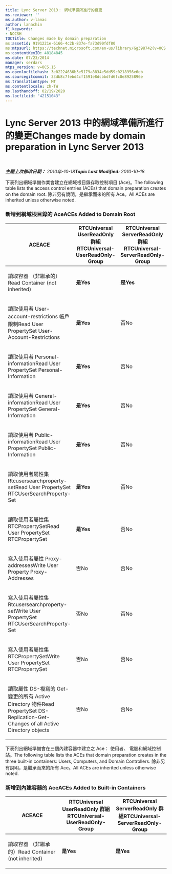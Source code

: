 ```yaml
---
title: Lync Server 2013： 網域準備所進行的變更
ms.reviewer: ''
ms.author: v-lanac
author: lanachin
f1.keywords:
- NOCSH
TOCTitle: Changes made by domain preparation
ms:assetid: 9191221e-6166-4c2b-837e-fa73d90fdf80
ms:mtpsurl: https://technet.microsoft.com/en-us/library/Gg398742(v=OCS.15)
ms:contentKeyID: 48184845
ms.date: 07/23/2014
manager: serdars
mtps_version: v=OCS.15
ms.openlocfilehash: 3e02224636b3e5179a8834e5dd59c0218956e6eb
ms.sourcegitcommit: 33db8c7febd4cf1591e8dcbbdfd6fc8e8925896e
ms.translationtype: MT
ms.contentlocale: zh-TW
ms.lasthandoff: 02/19/2020
ms.locfileid: "42151043"
---
```

<div data-xmlns="http://www.w3.org/1999/xhtml">

<div class="topic" data-xmlns="http://www.w3.org/1999/xhtml" data-msxsl="urn:schemas-microsoft-com:xslt" data-cs="http://msdn.microsoft.com/">

<div data-asp="https://msdn2.microsoft.com/asp">

# <a name="changes-made-by-domain-preparation-in-lync-server-2013"></a><span data-ttu-id="4ddad-102">Lync Server 2013 中的網域準備所進行的變更</span><span class="sxs-lookup"><span data-stu-id="4ddad-102">Changes made by domain preparation in Lync Server 2013</span></span>

</div>

<div id="mainSection">

<div id="mainBody">

<span> </span>

<span data-ttu-id="4ddad-103">_**主題上次修改日期：** 2010年-10-18_</span><span class="sxs-lookup"><span data-stu-id="4ddad-103">_**Topic Last Modified:** 2010-10-18_</span></span>

<span data-ttu-id="4ddad-104">下表列出網域準備作業會建立在網域根目錄存取控制項目 (Ace)。</span><span class="sxs-lookup"><span data-stu-id="4ddad-104">The following table lists the access control entries (ACEs) that domain preparation creates on the domain root.</span></span> <span data-ttu-id="4ddad-105">除非另有說明，是繼承而來的所有 Ace。</span><span class="sxs-lookup"><span data-stu-id="4ddad-105">All ACEs are inherited unless otherwise noted.</span></span>

<div id="sectionSection0" class="section">

### <a name="aces-added-to-domain-root"></a><span data-ttu-id="4ddad-106">新增到網域根目錄的 Ace</span><span class="sxs-lookup"><span data-stu-id="4ddad-106">ACEs Added to Domain Root</span></span>

<table style="width:100%;">
<colgroup>
<col style="width: 16%" />
<col style="width: 16%" />
<col style="width: 16%" />
<col style="width: 16%" />
<col style="width: 16%" />
<col style="width: 16%" />
</colgroup>
<thead>
<tr class="header">
<th><span data-ttu-id="4ddad-107">ACE</span><span class="sxs-lookup"><span data-stu-id="4ddad-107">ACE</span></span></th>
<th><span data-ttu-id="4ddad-108">RTCUniversal UserReadOnly 群組</span><span class="sxs-lookup"><span data-stu-id="4ddad-108">RTCUniversal-UserReadOnly-Group</span></span></th>
<th><span data-ttu-id="4ddad-109">RTCUniversal ServerReadOnly 群組</span><span class="sxs-lookup"><span data-stu-id="4ddad-109">RTCUniversal-ServerReadOnly-Group</span></span></th>
<th><span data-ttu-id="4ddad-110">RTCUniversal UserAdmins</span><span class="sxs-lookup"><span data-stu-id="4ddad-110">RTCUniversal-UserAdmins</span></span></th>
<th><span data-ttu-id="4ddad-111">RTCHSUniversal 服務</span><span class="sxs-lookup"><span data-stu-id="4ddad-111">RTCHSUniversal-Services</span></span></th>
<th><span data-ttu-id="4ddad-112">驗證使用者</span><span class="sxs-lookup"><span data-stu-id="4ddad-112">Authenticated-Users</span></span></th>
</tr>
</thead>
<tbody>
<tr class="odd">
<td><p><span data-ttu-id="4ddad-113">讀取容器 （非繼承的）</span><span class="sxs-lookup"><span data-stu-id="4ddad-113">Read Container (not inherited)</span></span></p></td>
<td><p><span data-ttu-id="4ddad-114"><strong>是</strong></span><span class="sxs-lookup"><span data-stu-id="4ddad-114"><strong>Yes</strong></span></span></p></td>
<td><p><span data-ttu-id="4ddad-115"><strong>是</strong></span><span class="sxs-lookup"><span data-stu-id="4ddad-115"><strong>Yes</strong></span></span></p></td>
<td><p><span data-ttu-id="4ddad-116">否</span><span class="sxs-lookup"><span data-stu-id="4ddad-116">No</span></span></p></td>
<td><p><span data-ttu-id="4ddad-117">否</span><span class="sxs-lookup"><span data-stu-id="4ddad-117">No</span></span></p></td>
<td><p><span data-ttu-id="4ddad-118">否</span><span class="sxs-lookup"><span data-stu-id="4ddad-118">No</span></span></p></td>
</tr>
<tr class="even">
<td><p><span data-ttu-id="4ddad-119">讀取使用者 User-account-restrictions 帳戶限制</span><span class="sxs-lookup"><span data-stu-id="4ddad-119">Read User PropertySet User-Account-Restrictions</span></span></p></td>
<td><p><span data-ttu-id="4ddad-120"><strong>是</strong></span><span class="sxs-lookup"><span data-stu-id="4ddad-120"><strong>Yes</strong></span></span></p></td>
<td><p><span data-ttu-id="4ddad-121">否</span><span class="sxs-lookup"><span data-stu-id="4ddad-121">No</span></span></p></td>
<td><p><span data-ttu-id="4ddad-122">否</span><span class="sxs-lookup"><span data-stu-id="4ddad-122">No</span></span></p></td>
<td><p><span data-ttu-id="4ddad-123">否</span><span class="sxs-lookup"><span data-stu-id="4ddad-123">No</span></span></p></td>
<td><p><span data-ttu-id="4ddad-124">否</span><span class="sxs-lookup"><span data-stu-id="4ddad-124">No</span></span></p></td>
</tr>
<tr class="odd">
<td><p><span data-ttu-id="4ddad-125">讀取使用者 Personal-information</span><span class="sxs-lookup"><span data-stu-id="4ddad-125">Read User PropertySet Personal-Information</span></span></p></td>
<td><p><span data-ttu-id="4ddad-126"><strong>是</strong></span><span class="sxs-lookup"><span data-stu-id="4ddad-126"><strong>Yes</strong></span></span></p></td>
<td><p><span data-ttu-id="4ddad-127">否</span><span class="sxs-lookup"><span data-stu-id="4ddad-127">No</span></span></p></td>
<td><p><span data-ttu-id="4ddad-128">否</span><span class="sxs-lookup"><span data-stu-id="4ddad-128">No</span></span></p></td>
<td><p><span data-ttu-id="4ddad-129">否</span><span class="sxs-lookup"><span data-stu-id="4ddad-129">No</span></span></p></td>
<td><p><span data-ttu-id="4ddad-130">否</span><span class="sxs-lookup"><span data-stu-id="4ddad-130">No</span></span></p></td>
</tr>
<tr class="even">
<td><p><span data-ttu-id="4ddad-131">讀取使用者 General-information</span><span class="sxs-lookup"><span data-stu-id="4ddad-131">Read User PropertySet General-Information</span></span></p></td>
<td><p><span data-ttu-id="4ddad-132"><strong>是</strong></span><span class="sxs-lookup"><span data-stu-id="4ddad-132"><strong>Yes</strong></span></span></p></td>
<td><p><span data-ttu-id="4ddad-133">否</span><span class="sxs-lookup"><span data-stu-id="4ddad-133">No</span></span></p></td>
<td><p><span data-ttu-id="4ddad-134">否</span><span class="sxs-lookup"><span data-stu-id="4ddad-134">No</span></span></p></td>
<td><p><span data-ttu-id="4ddad-135">否</span><span class="sxs-lookup"><span data-stu-id="4ddad-135">No</span></span></p></td>
<td><p><span data-ttu-id="4ddad-136">否</span><span class="sxs-lookup"><span data-stu-id="4ddad-136">No</span></span></p></td>
</tr>
<tr class="odd">
<td><p><span data-ttu-id="4ddad-137">讀取使用者 Public-information</span><span class="sxs-lookup"><span data-stu-id="4ddad-137">Read User PropertySet Public-Information</span></span></p></td>
<td><p><span data-ttu-id="4ddad-138"><strong>是</strong></span><span class="sxs-lookup"><span data-stu-id="4ddad-138"><strong>Yes</strong></span></span></p></td>
<td><p><span data-ttu-id="4ddad-139">否</span><span class="sxs-lookup"><span data-stu-id="4ddad-139">No</span></span></p></td>
<td><p><span data-ttu-id="4ddad-140">否</span><span class="sxs-lookup"><span data-stu-id="4ddad-140">No</span></span></p></td>
<td><p><span data-ttu-id="4ddad-141">否</span><span class="sxs-lookup"><span data-stu-id="4ddad-141">No</span></span></p></td>
<td><p><span data-ttu-id="4ddad-142">否</span><span class="sxs-lookup"><span data-stu-id="4ddad-142">No</span></span></p></td>
</tr>
<tr class="even">
<td><p><span data-ttu-id="4ddad-143">讀取使用者屬性集 Rtcusersearchproperty-set</span><span class="sxs-lookup"><span data-stu-id="4ddad-143">Read User PropertySet RTCUserSearchProperty-Set</span></span></p></td>
<td><p><span data-ttu-id="4ddad-144"><strong>是</strong></span><span class="sxs-lookup"><span data-stu-id="4ddad-144"><strong>Yes</strong></span></span></p></td>
<td><p><span data-ttu-id="4ddad-145">否</span><span class="sxs-lookup"><span data-stu-id="4ddad-145">No</span></span></p></td>
<td><p><span data-ttu-id="4ddad-146">否</span><span class="sxs-lookup"><span data-stu-id="4ddad-146">No</span></span></p></td>
<td><p><span data-ttu-id="4ddad-147">否</span><span class="sxs-lookup"><span data-stu-id="4ddad-147">No</span></span></p></td>
<td><p><span data-ttu-id="4ddad-148"><strong>是</strong></span><span class="sxs-lookup"><span data-stu-id="4ddad-148"><strong>Yes</strong></span></span></p></td>
</tr>
<tr class="odd">
<td><p><span data-ttu-id="4ddad-149">讀取使用者屬性集 RTCPropertySet</span><span class="sxs-lookup"><span data-stu-id="4ddad-149">Read User PropertySet RTCPropertySet</span></span></p></td>
<td><p><span data-ttu-id="4ddad-150"><strong>是</strong></span><span class="sxs-lookup"><span data-stu-id="4ddad-150"><strong>Yes</strong></span></span></p></td>
<td><p><span data-ttu-id="4ddad-151">否</span><span class="sxs-lookup"><span data-stu-id="4ddad-151">No</span></span></p></td>
<td><p><span data-ttu-id="4ddad-152">否</span><span class="sxs-lookup"><span data-stu-id="4ddad-152">No</span></span></p></td>
<td><p><span data-ttu-id="4ddad-153">否</span><span class="sxs-lookup"><span data-stu-id="4ddad-153">No</span></span></p></td>
<td><p><span data-ttu-id="4ddad-154">否</span><span class="sxs-lookup"><span data-stu-id="4ddad-154">No</span></span></p></td>
</tr>
<tr class="even">
<td><p><span data-ttu-id="4ddad-155">寫入使用者屬性 Proxy-addresses</span><span class="sxs-lookup"><span data-stu-id="4ddad-155">Write User Property Proxy-Addresses</span></span></p></td>
<td><p><span data-ttu-id="4ddad-156">否</span><span class="sxs-lookup"><span data-stu-id="4ddad-156">No</span></span></p></td>
<td><p><span data-ttu-id="4ddad-157">否</span><span class="sxs-lookup"><span data-stu-id="4ddad-157">No</span></span></p></td>
<td><p><span data-ttu-id="4ddad-158"><strong>是</strong></span><span class="sxs-lookup"><span data-stu-id="4ddad-158"><strong>Yes</strong></span></span></p></td>
<td><p><span data-ttu-id="4ddad-159">否</span><span class="sxs-lookup"><span data-stu-id="4ddad-159">No</span></span></p></td>
<td><p><span data-ttu-id="4ddad-160">否</span><span class="sxs-lookup"><span data-stu-id="4ddad-160">No</span></span></p></td>
</tr>
<tr class="odd">
<td><p><span data-ttu-id="4ddad-161">寫入使用者屬性集 Rtcusersearchproperty-set</span><span class="sxs-lookup"><span data-stu-id="4ddad-161">Write User PropertySet RTCUserSearchProperty-Set</span></span></p></td>
<td><p><span data-ttu-id="4ddad-162">否</span><span class="sxs-lookup"><span data-stu-id="4ddad-162">No</span></span></p></td>
<td><p><span data-ttu-id="4ddad-163">否</span><span class="sxs-lookup"><span data-stu-id="4ddad-163">No</span></span></p></td>
<td><p><span data-ttu-id="4ddad-164"><strong>是</strong></span><span class="sxs-lookup"><span data-stu-id="4ddad-164"><strong>Yes</strong></span></span></p></td>
<td><p><span data-ttu-id="4ddad-165">否</span><span class="sxs-lookup"><span data-stu-id="4ddad-165">No</span></span></p></td>
<td><p><span data-ttu-id="4ddad-166">否</span><span class="sxs-lookup"><span data-stu-id="4ddad-166">No</span></span></p></td>
</tr>
<tr class="even">
<td><p><span data-ttu-id="4ddad-167">寫入使用者屬性集 RTCPropertySet</span><span class="sxs-lookup"><span data-stu-id="4ddad-167">Write User PropertySet RTCPropertySet</span></span></p></td>
<td><p><span data-ttu-id="4ddad-168">否</span><span class="sxs-lookup"><span data-stu-id="4ddad-168">No</span></span></p></td>
<td><p><span data-ttu-id="4ddad-169">否</span><span class="sxs-lookup"><span data-stu-id="4ddad-169">No</span></span></p></td>
<td><p><span data-ttu-id="4ddad-170"><strong>是</strong></span><span class="sxs-lookup"><span data-stu-id="4ddad-170"><strong>Yes</strong></span></span></p></td>
<td><p><span data-ttu-id="4ddad-171">否</span><span class="sxs-lookup"><span data-stu-id="4ddad-171">No</span></span></p></td>
<td><p><span data-ttu-id="4ddad-172">否</span><span class="sxs-lookup"><span data-stu-id="4ddad-172">No</span></span></p></td>
</tr>
<tr class="odd">
<td><p><span data-ttu-id="4ddad-173">讀取屬性 DS-複寫的 Get-變更的所有 Active Directory 物件</span><span class="sxs-lookup"><span data-stu-id="4ddad-173">Read PropertySet DS-Replication-Get-Changes of all Active Directory objects</span></span></p></td>
<td><p><span data-ttu-id="4ddad-174">否</span><span class="sxs-lookup"><span data-stu-id="4ddad-174">No</span></span></p></td>
<td><p><span data-ttu-id="4ddad-175">否</span><span class="sxs-lookup"><span data-stu-id="4ddad-175">No</span></span></p></td>
<td><p><span data-ttu-id="4ddad-176">否</span><span class="sxs-lookup"><span data-stu-id="4ddad-176">No</span></span></p></td>
<td><p><span data-ttu-id="4ddad-177"><strong>是</strong></span><span class="sxs-lookup"><span data-stu-id="4ddad-177"><strong>Yes</strong></span></span></p></td>
<td><p><span data-ttu-id="4ddad-178">無</span><span class="sxs-lookup"><span data-stu-id="4ddad-178">No</span></span></p></td>
</tr>
</tbody>
</table>


<span data-ttu-id="4ddad-179">下表列出網域準備會在三個內建容器中建立之 Ace： 使用者、 電腦和網域控制站。</span><span class="sxs-lookup"><span data-stu-id="4ddad-179">The following table lists the ACEs that domain preparation creates in the three built-in containers: Users, Computers, and Domain Controllers.</span></span> <span data-ttu-id="4ddad-180">除非另有說明，是繼承而來的所有 Ace。</span><span class="sxs-lookup"><span data-stu-id="4ddad-180">All ACEs are inherited unless otherwise noted.</span></span>

### <a name="aces-added-to-built-in-containers"></a><span data-ttu-id="4ddad-181">新增到內建容器的 Ace</span><span class="sxs-lookup"><span data-stu-id="4ddad-181">ACEs Added to Built-in Containers</span></span>

<table>
<colgroup>
<col style="width: 33%" />
<col style="width: 33%" />
<col style="width: 33%" />
</colgroup>
<thead>
<tr class="header">
<th><span data-ttu-id="4ddad-182">ACE</span><span class="sxs-lookup"><span data-stu-id="4ddad-182">ACE</span></span></th>
<th><span data-ttu-id="4ddad-183">RTCUniversal UserReadOnly 群組</span><span class="sxs-lookup"><span data-stu-id="4ddad-183">RTCUniversal-UserReadOnly-Group</span></span></th>
<th><span data-ttu-id="4ddad-184">RTCUniversal ServerReadOnly 群組</span><span class="sxs-lookup"><span data-stu-id="4ddad-184">RTCUniversal-ServerReadOnly-Group</span></span></th>
</tr>
</thead>
<tbody>
<tr class="odd">
<td><p><span data-ttu-id="4ddad-185">讀取容器 （非繼承的）</span><span class="sxs-lookup"><span data-stu-id="4ddad-185">Read Container (not inherited)</span></span></p></td>
<td><p><span data-ttu-id="4ddad-186"><strong>是</strong></span><span class="sxs-lookup"><span data-stu-id="4ddad-186"><strong>Yes</strong></span></span></p></td>
<td><p><span data-ttu-id="4ddad-187"><strong>是</strong></span><span class="sxs-lookup"><span data-stu-id="4ddad-187"><strong>Yes</strong></span></span></p></td>
</tr>
</tbody>
</table>


</div>

</div>

<span> </span>

</div>

</div>

</div>

